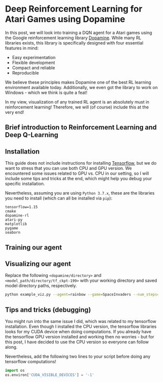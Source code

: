 # Deep Reinforcement Learning for Atari Games using Dopamine


In this post, we will look into training a DQN agent for a Atari games using the Google reinforcement learning library [Dopamine](https://github.com/google/dopamine).
While many RL libraries exists, this library is specifically designed with four essential features in mind:
- Easy experimentation
- Flexible development
- Compact and reliable
- Reproducible

We believe these principles makes Dopamine one of the best RL learning environment available today. 
Additionally, we even got the library to work on Windows - which we think is quite a feat!



In my view, visualization of any trained RL agent is an absolutely must in reinforcement learning! 
Therefore, we will (of course) include this at the very end!


## Brief introduction to Reinforcement Learning and Deep Q-Learning



## Installation
This guide does not include instructions for installing [Tensorflow](https://www.tensorflow.org/), but we do want to stress that you can use both CPU and GPU version.
We encountered some issues related to GPU vs. CPU in our setting, so I will include some tips and tricks at the end, which might help you debug your specific installation. 

Nevertheless, assuming you are using ```Python 3.7.x```, these are the libraries you need to install (which can all be installed via ```pip```):

```
tensorflow=1.15
cmake
dopamine-rl
atari-py
matplotlib
pygame
seaborn
```


## Training our agent 




## Visualizing our agent

Replace the following ```<dopamine/directory>``` and ```<model_path/directory/tf_ckpt-199>``` with your working directory and saved model directory paths, respectively.

```bash
python example_viz.py --agent=rainbow --game=SpaceInvaders --num_steps=1000 --root_dir=<dopamine/directory> --restore_checkpoint=<model_path/directory>/tf_ckpt-199
```


## Tips and tricks (debugging)

You might run into the same issue I did, which was related to my tensorflow installation. 
Even though I installed the CPU version, the tensorflow libraries looks for my CUDA device when doing computations. 
If you already have the tensorflow GPU version installed and working then no worries - but for this post, I have decided to use the CPU version so everyone can follow along.

Nevertheless, add the following two lines to your script before doing any tensorflow computations!

```python
import os
os.environ['CUDA_VISIBLE_DEVICES'] = '-1'
```
